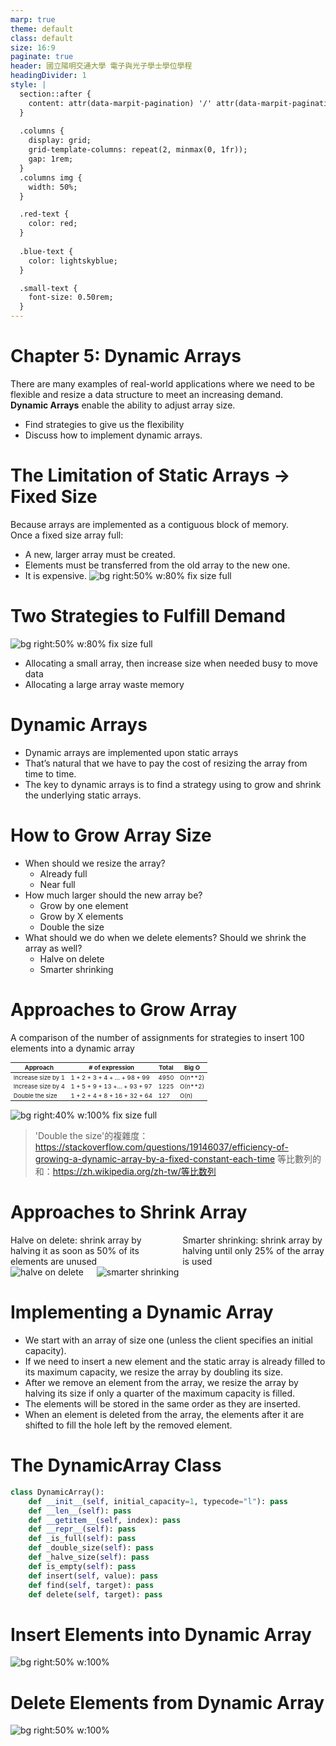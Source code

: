 ```yaml
---
marp: true
theme: default
class: default
size: 16:9
paginate: true
header: 國立陽明交通大學 電子與光子學士學位學程
headingDivider: 1
style: |
  section::after {
    content: attr(data-marpit-pagination) '/' attr(data-marpit-pagination-total);
  }
  
  .columns {
    display: grid;
    grid-template-columns: repeat(2, minmax(0, 1fr));
    gap: 1rem;
  }
  .columns img {
    width: 50%;
  }

  .red-text {
    color: red;
  }
  
  .blue-text {
    color: lightskyblue;  
  }

  .small-text {
    font-size: 0.50rem;
  }
---
```

# Chapter 5: Dynamic Arrays
There are many examples of real-world applications where we need to be flexible and resize a data structure to meet an increasing demand.<br> 
**Dynamic Arrays** enable the ability to adjust array size. 
- Find strategies to give us the flexibility
- Discuss how to implement dynamic arrays.

# The Limitation of Static Arrays -> Fixed Size
Because arrays are implemented as a <span class="red-text">contiguous block of memory</span>.<br>
Once a fixed size array full:
- A new, larger array must be created.
- Elements must be transferred from the old array to the new one.
- It is expensive.
![bg right:50% w:80% fix size full](files/image/fix_size_array_full.png)

# Two Strategies to Fulfill Demand
![bg right:50% w:80% fix size full](files/image/tradeoffs_fixed_size.png)
- Allocating a small array, then increase size when needed
 <span class="blue-text">busy to move data</span>
- Allocating a large array
  <span class="blue-text">waste memory</span>

# Dynamic Arrays
- Dynamic arrays are implemented upon static arrays
- That’s natural that we have to pay the cost of resizing the array from time to time.
- The key to dynamic arrays is to find a strategy using to <span class="blue-text">grow and shrink the underlying static arrays</span>.


# How to Grow Array Size
- When should we resize the array? 
  - Already full
  - Near full
- How much larger should the new array be?
  - Grow by one element
  - Grow by X elements
  - Double the size 
- What should we do when we delete elements? Should we shrink the array as well?
  - Halve on delete
  - Smarter shrinking 

# Approaches to Grow Array
A comparison of the number of assignments for strategies to insert 100 elements into a
dynamic array

<style scoped>
table {
  font-size: 0.60rem;
}
</style>
Approach | # of expression |Total|Big O
---------|---------------------|--------|-----
Increase size by 1| 1 + 2 + 3 + 4 + … + 98 + 99| 4950 | O(n**2)
Increase size by 4| 1 + 5 + 9 + 13 +… + 93 + 97 |1225 | O(n**2)
Double the size |1 + 2 + 4 + 8 + 16 + 32 + 64 |127 | O(n)

![bg right:40% w:100% fix size full](files/image/apply_strategy_arrays.png)
><span class="small-text">'Double the size'的複雜度：https://stackoverflow.com/questions/19146037/efficiency-of-growing-a-dynamic-array-by-a-fixed-constant-each-time</span>
><span class="small-text">等比數列的和：https://zh.wikipedia.org/zh-tw/等比数列</span>

# Approaches to Shrink Array

<div class="columns">
<div>
    <span class="blue-text">Halve on delete:</span> shrink array by halving it as soon as 50% of its elements are unused
</div>

<div>
  <span class="blue-text">Smarter shrinking:</span> shrink array by halving until only 25% of the array is used
</div>

</div>

<div class="columns">
    <img src="files/image/halve_on_delete.png" alt="halve on delete">
    <img src="files/image/smarter_shrinking.png" alt="smarter shrinking">
</div>

# Implementing a Dynamic Array
- We start with an array of size one (unless the client specifies an initial capacity).
- If we need to insert a new element and the static array is already filled to its maximum capacity, we resize the array by doubling its size.
- After we remove an element from the array, we resize the array by halving its size if only a quarter of the maximum capacity is filled.
- The elements will be stored in the same order as they are inserted.
- When an element is deleted from the array, the elements after it are shifted to fill the hole left by the removed element.

# The DynamicArray Class
```python
class DynamicArray():
    def __init__(self, initial_capacity=1, typecode="l"): pass
    def __len__(self): pass
    def __getitem__(self, index): pass
    def __repr__(self): pass
    def _is_full(self): pass
    def _double_size(self): pass
    def _halve_size(self): pass
    def is_empty(self): pass
    def insert(self, value): pass
    def find(self, target): pass
    def delete(self, target): pass
```

# Insert Elements into Dynamic Array
![bg right:50% w:100%](files/image/dynamic_array_insert.png)

# Delete Elements from Dynamic Array
![bg right:50% w:100%](files/image/dynamic_array_delete.png)
